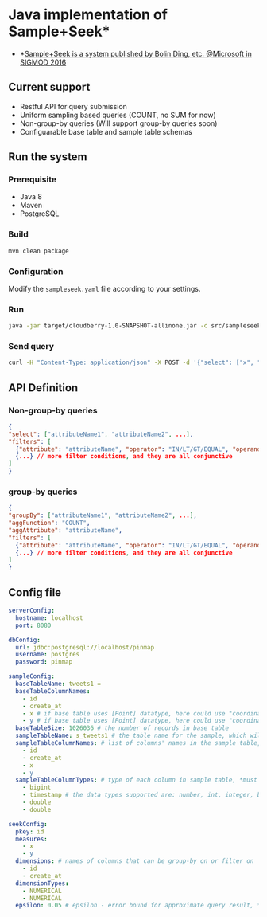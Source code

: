 # Java implementation of Sample+Seek*
* *[Sample+Seek is a system published by Bolin Ding, etc. @Microsoft in SIGMOD 2016](https://www.microsoft.com/en-us/research/publication/sample-seek-approximating-aggregates-with-distribution-precision-guarantee/)

## Current support
 - Restful API for query submission
 - Uniform sampling based queries (COUNT, no SUM for now)
 - Non-group-by queries (Will support group-by queries soon)
 - Configuarable base table and sample table schemas
 
## Run the system

### Prerequisite
 - Java 8
 - Maven
 - PostgreSQL
 
### Build
```bash
mvn clean package
```
### Configuration
Modify the `sampleseek.yaml` file according to your settings.

### Run
```bash
java -jar target/cloudberry-1.0-SNAPSHOT-allinone.jar -c src/sampleseek.yaml
```

### Send query
```bash
curl -H "Content-Type: application/json" -X POST -d '{"select": ["x", "y"], "filters": [{"attribute": "create_at", "operator": "IN", "operands": ["2017-06-01 00:00:00", "2017-07-01 00:00:00"]}]}' http://localhost:8080/query
```

## API Definition

### Non-group-by queries

```json
{
"select": ["attributeName1", "attributeName2", ...],
"filters": [
  {"attribute": "attributeName", "operator": "IN/LT/GT/EQUAL", "operands": ["left-value", "right-value"]}, // operands list has 2 values only when operator is "IN", otherwise has only 1 value
  {...} // more filter conditions, and they are all conjunctive
]
}
```

### group-by queries

```json
{
"groupBy": ["attributeName1", "attributeName2", ...],
"aggFunction": "COUNT",
"aggAttribute": "attributeName",
"filters": [
  {"attribute": "attributeName", "operator": "IN/LT/GT/EQUAL", "operands": ["left-value", "right-value"]}, // operands list has 2 values only when operator is "IN", otherwise has only 1 value
  {...} // more filter conditions, and they are all conjunctive
]
}
```

## Config file

```yaml
serverConfig:
  hostname: localhost
  port: 8080

dbConfig:
  url: jdbc:postgresql://localhost/pinmap
  username: postgres
  password: pinmap

sampleConfig:
  baseTableName: tweets1 =
  baseTableColumnNames:
    - id
    - create_at
    - x # if base table uses [Point] datatype, here could use "coordinate[0]"
    - y # if base table uses [Point] datatype, here could use "coordinate[1]"
  baseTableSize: 1026036 # the number of records in base table
  sampleTableName: s_tweets1 # the table name for the sample, which will be generated when server starts
  sampleTableColumnNames: # list of columns' names in the sample table, *must be in the same order with base table
    - id
    - create_at
    - x
    - y
  sampleTableColumnTypes: # type of each column in sample table, *must be in the same order with column names
    - bigint
    - timestamp # the data types supported are: number, int, integer, bigint, timestamp, double, string
    - double
    - double

seekConfig:
  pkey: id
  measures:
    - x
    - y
  dimensions: # names of columns that can be group-by on or filter on
    - id
    - create_at
  dimensionTypes:
    - NUMERICAL
    - NUMERICAL
  epsilon: 0.05 # epsilon - error bound for approximate query result, ** whenever update this value, you need to drop the sample table manually 
```
